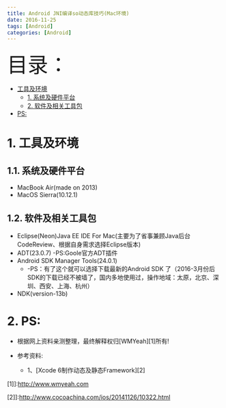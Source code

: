 ---title: Android JNI编译so动态库技巧(Mac环境)date: 2016-11-25tags: [Android]categories: [Android]---<font size=20>目录：</font><!-- TOC -->- [工具及环境](#%E5%B7%A5%E5%85%B7%E5%8F%8A%E7%8E%AF%E5%A2%83)    - [1. 系统及硬件平台](#1-%E7%B3%BB%E7%BB%9F%E5%8F%8A%E7%A1%AC%E4%BB%B6%E5%B9%B3%E5%8F%B0)    - [2. 软件及相关工具包](#2-%E8%BD%AF%E4%BB%B6%E5%8F%8A%E7%9B%B8%E5%85%B3%E5%B7%A5%E5%85%B7%E5%8C%85)- [PS:](#ps)<!-- /TOC --># 1. 工具及环境## 1.1. 系统及硬件平台* MacBook Air(made on 2013)* MacOS Sierra(10.12.1)## 1.2. 软件及相关工具包* Eclipse(Neon)Java EE IDE For Mac(主要为了省事兼顾Java后台CodeReview、根据自身需求选择Eclipse版本)* ADT(23.0.7) -PS:Goole官方ADT插件* Android SDK Manager Tools(24.0.1)    *	-PS：有了这个就可以选择下载最新的Android SDK 了（2016-3月份后SDK的下载已经不被墙了，国内多地使用过，操作地域：太原，北京、深圳、西安、上海、杭州）* NDK(version-13b)# 2. PS:* 根据网上资料亲测整理，最终解释权归[WMYeah][1]所有!* 参考资料:    * 1、[Xcode 6制作动态及静态Framework][2][1]]:http://www.wmyeah.com[2]]:http://www.cocoachina.com/ios/20141126/10322.html